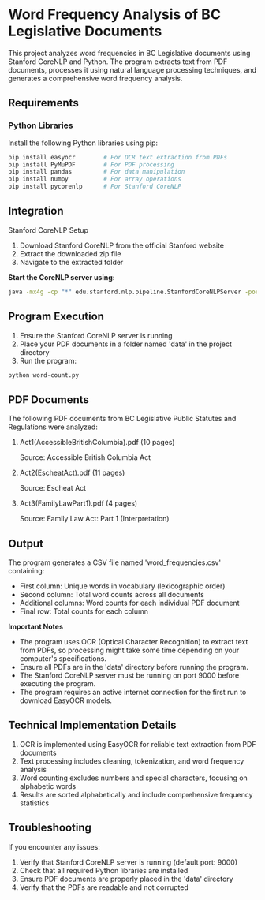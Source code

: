 # Word Frequency Analysis of BC Legislative Documents
This project analyzes word frequencies in BC Legislative documents using Stanford CoreNLP and Python. The program extracts text from PDF documents, processes it using natural language processing techniques, and generates a comprehensive word frequency analysis.

## Requirements

### Python Libraries
Install the following Python libraries using pip:
```bash
pip install easyocr        # For OCR text extraction from PDFs
pip install PyMuPDF        # For PDF processing
pip install pandas         # For data manipulation
pip install numpy          # For array operations
pip install pycorenlp      # For Stanford CoreNLP 
```

## Integration

Stanford CoreNLP Setup

1. Download Stanford CoreNLP from the official Stanford website
2. Extract the downloaded zip file
3. Navigate to the extracted folder

**Start the CoreNLP server using:**

```bash
java -mx4g -cp "*" edu.stanford.nlp.pipeline.StanfordCoreNLPServer -port 9000 -timeout 15000
```

## Program Execution

1. Ensure the Stanford CoreNLP server is running
2. Place your PDF documents in a folder named 'data' in the project directory
3. Run the program:

```bash
python word-count.py
```
## **PDF Documents**
The following PDF documents from BC Legislative Public Statutes and Regulations were analyzed:

1. Act1(AccessibleBritishColumbia).pdf (10 pages)

	Source: Accessible British Columbia Act


2. Act2(EscheatAct).pdf (11 pages)

	Source: Escheat Act


3. Act3(FamilyLawPart1).pdf (4 pages)

	Source: Family Law Act: Part 1 (Interpretation)



## **Output**
The program generates a CSV file named 'word_frequencies.csv' containing:

- First column: Unique words in vocabulary (lexicographic order)
- Second column: Total word counts across all documents
- Additional columns: Word counts for each individual PDF document
- Final row: Total counts for each column

**Important Notes**

- The program uses OCR (Optical Character Recognition) to extract text from PDFs, so processing might take some time depending on your computer's specifications.
- Ensure all PDFs are in the 'data' directory before running the program.
- The Stanford CoreNLP server must be running on port 9000 before executing the program.
- The program requires an active internet connection for the first run to download EasyOCR models.

## **Technical Implementation Details**

1. OCR is implemented using EasyOCR for reliable text extraction from PDF documents
2. Text processing includes cleaning, tokenization, and word frequency analysis
3. Word counting excludes numbers and special characters, focusing on alphabetic words
4. Results are sorted alphabetically and include comprehensive frequency statistics

## **Troubleshooting**
If you encounter any issues:

1. Verify that Stanford CoreNLP server is running (default port: 9000)
2. Check that all required Python libraries are installed
3. Ensure PDF documents are properly placed in the 'data' directory
4. Verify that the PDFs are readable and not corrupted
